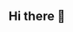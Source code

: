 ## Hi there 👋

<!--
**Antony-Passarin/Antony-passarin** is a ✨ _special_ ✨ repository because its `README.md` (this file) appears on your GitHub profile.

Here are some ideas to get you started:

- 🔭 I’m currently working on ...
- 🌱 I’m currently learning ...
- 👯 I’m looking to collaborate on ...
- 🤔 I’m looking for help with ...
- 💬 Ask me about PROGRAMEITION
- 📫 How to reach me: ...
- 😄 Pronouns: ...
- ⚡ Fun fact: IM NOT GRINGO
-->

